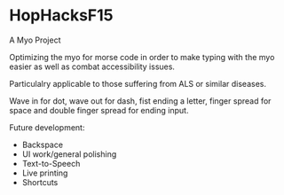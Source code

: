 # HopHacksF15
A Myo Project

Optimizing the myo for morse code in order to make typing with the myo easier as well as combat accessibility issues.

Particulalry applicable to those suffering from ALS or similar diseases.

Wave in for dot, wave out for dash, fist ending a letter, finger spread for space and double finger spread for ending input.

Future development:
  - Backspace
  - UI work/general polishing
  - Text-to-Speech
  - Live printing
  - Shortcuts

